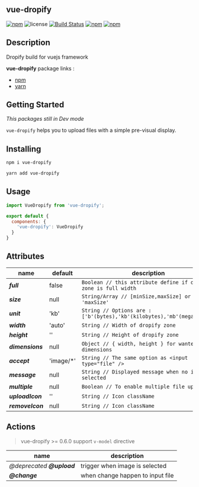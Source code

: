 ## vue-dropify

[![npm](https://img.shields.io/npm/v/vue-dropify.svg)](https://www.npmjs.com/package/vue-dropify) ![license](https://img.shields.io/github/license/khofaai/vue-dropify.svg) [![Build Status](https://travis-ci.org/khofaai/vue-dropify.svg?branch=master)](https://travis-ci.org/khofaai/vue-dropify) [![npm](https://img.shields.io/npm/dw/vue-dropify.svg)](https://www.npmjs.com/package/vue-dropify) [![npm](https://img.shields.io/npm/dt/vue-dropify.svg)](https://www.npmjs.com/package/vue-dropify)

## Description

Dropify build for vuejs framework

**vue-dropify** package links :
- <a href="https://www.npmjs.com/package/vue-dropify" target="_blank">npm</a>
- <a href="https://yarnpkg.com/en/package/vue-dropify" target="_blank">yarn</a>

## Getting Started

_This packages still in Dev mode_

`vue-dropify` helps you to upload files with a simple pre-visual display.

## Installing

```bash
npm i vue-dropify
```
```bash
yarn add vue-dropify
```

## Usage

```javascript
import VueDropify from 'vue-dropify';

export default {
  components: {
    'vue-dropify': VueDropify
  }
}
```

## Attributes

| name              | default   | description |
|----               |----       |----         |
| **_full_**        | false     |  `Boolean // this attribute define if dopify zone is full width` |
| **_size_**        | null      |  `String/Array // [minSize,maxSize] or 'maxSize'` |
| **_unit_**        | 'kb'      |  `String // Options are : ['b'(bytes),'kb'(kilobytes),'mb'(megabytes)] ` |
| **_width_**       | 'auto'    |  `String // Width of dropify zone` |
| **_height_**      | ''        |  `String // Height of dropify zone` |
| **_dimensions_**  | null      |  `Object // { width, height } for wanted image dimensions` |
| **_accept_**      | 'image/*' |  `String // The same option as <input type="file" />` |
| **_message_**     | null      |  `String // Displayed message when no image is selected` |
| **_multiple_**    | null      |  `Boolean // To enable multiple file upload` |
| **_uploadIcon_**  | ''        |  `String // Icon className` |
| **_removeIcon_**  | null      |  `String // Icon className` |

## Actions

> vue-dropify >= 0.6.0 support `v-model` directive

| name          | description |
|----           |----         |
| _@deprecated_ **_@upload_** | trigger when image is selected |
| **_@change_** | when change happen to input file |
